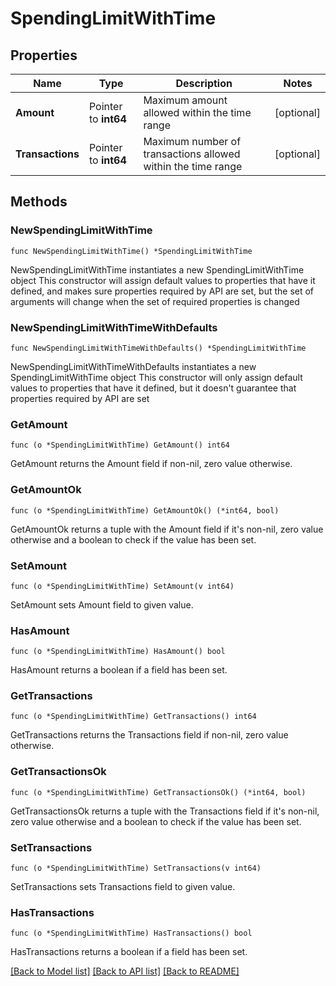 # SpendingLimitWithTime

## Properties

Name | Type | Description | Notes
------------ | ------------- | ------------- | -------------
**Amount** | Pointer to **int64** | Maximum amount allowed within the time range | [optional] 
**Transactions** | Pointer to **int64** | Maximum number of transactions allowed within the time range | [optional] 

## Methods

### NewSpendingLimitWithTime

`func NewSpendingLimitWithTime() *SpendingLimitWithTime`

NewSpendingLimitWithTime instantiates a new SpendingLimitWithTime object
This constructor will assign default values to properties that have it defined,
and makes sure properties required by API are set, but the set of arguments
will change when the set of required properties is changed

### NewSpendingLimitWithTimeWithDefaults

`func NewSpendingLimitWithTimeWithDefaults() *SpendingLimitWithTime`

NewSpendingLimitWithTimeWithDefaults instantiates a new SpendingLimitWithTime object
This constructor will only assign default values to properties that have it defined,
but it doesn't guarantee that properties required by API are set

### GetAmount

`func (o *SpendingLimitWithTime) GetAmount() int64`

GetAmount returns the Amount field if non-nil, zero value otherwise.

### GetAmountOk

`func (o *SpendingLimitWithTime) GetAmountOk() (*int64, bool)`

GetAmountOk returns a tuple with the Amount field if it's non-nil, zero value otherwise
and a boolean to check if the value has been set.

### SetAmount

`func (o *SpendingLimitWithTime) SetAmount(v int64)`

SetAmount sets Amount field to given value.

### HasAmount

`func (o *SpendingLimitWithTime) HasAmount() bool`

HasAmount returns a boolean if a field has been set.

### GetTransactions

`func (o *SpendingLimitWithTime) GetTransactions() int64`

GetTransactions returns the Transactions field if non-nil, zero value otherwise.

### GetTransactionsOk

`func (o *SpendingLimitWithTime) GetTransactionsOk() (*int64, bool)`

GetTransactionsOk returns a tuple with the Transactions field if it's non-nil, zero value otherwise
and a boolean to check if the value has been set.

### SetTransactions

`func (o *SpendingLimitWithTime) SetTransactions(v int64)`

SetTransactions sets Transactions field to given value.

### HasTransactions

`func (o *SpendingLimitWithTime) HasTransactions() bool`

HasTransactions returns a boolean if a field has been set.


[[Back to Model list]](../README.md#documentation-for-models) [[Back to API list]](../README.md#documentation-for-api-endpoints) [[Back to README]](../README.md)


